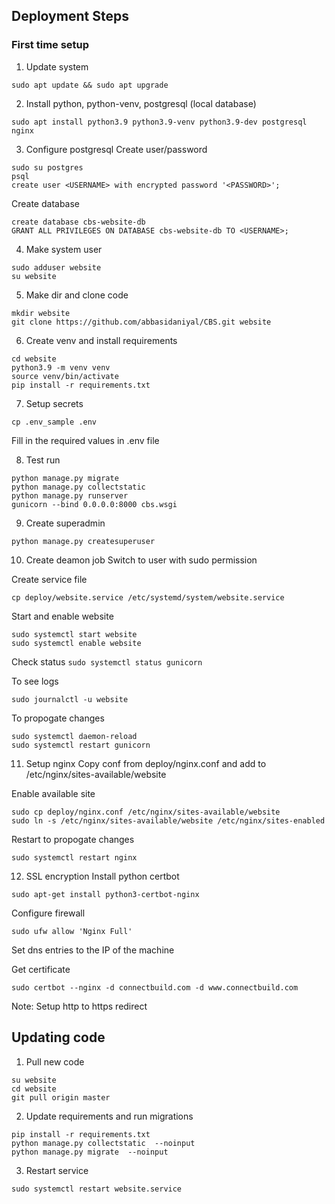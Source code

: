 ## Deployment Steps

### First time setup

1. Update system
```
sudo apt update && sudo apt upgrade
```

2. Install python, python-venv, postgresql (local database)
```
sudo apt install python3.9 python3.9-venv python3.9-dev postgresql nginx
```

3. Configure postgresql
Create user/password
```
sudo su postgres
psql
create user <USERNAME> with encrypted password '<PASSWORD>';
```

Create database
```
create database cbs-website-db
GRANT ALL PRIVILEGES ON DATABASE cbs-website-db TO <USERNAME>;
```

4. Make system user
```
sudo adduser website
su website
```

5. Make dir and clone code
```
mkdir website
git clone https://github.com/abbasidaniyal/CBS.git website
```

6. Create venv and install requirements
```
cd website
python3.9 -m venv venv
source venv/bin/activate
pip install -r requirements.txt
```

7. Setup secrets
```
cp .env_sample .env
```

Fill in the required values in .env file


8. Test run
```
python manage.py migrate
python manage.py collectstatic
python manage.py runserver
gunicorn --bind 0.0.0.0:8000 cbs.wsgi
```

9. Create superadmin
```
python manage.py createsuperuser
```

10. Create deamon job
Switch to user with sudo permission

Create service file
```
cp deploy/website.service /etc/systemd/system/website.service

```
Start and enable website
```
sudo systemctl start website
sudo systemctl enable website
```

Check status
```sudo systemctl status gunicorn```

To see logs
```
sudo journalctl -u website
```

To propogate changes
```
sudo systemctl daemon-reload
sudo systemctl restart gunicorn
```

11. Setup nginx
Copy conf from deploy/nginx.conf and add to /etc/nginx/sites-available/website

Enable available site
```
sudo cp deploy/nginx.conf /etc/nginx/sites-available/website
sudo ln -s /etc/nginx/sites-available/website /etc/nginx/sites-enabled
```

Restart to propogate changes
```
sudo systemctl restart nginx
```

12. SSL encryption
Install python certbot
```
sudo apt-get install python3-certbot-nginx
```

Configure firewall
```
sudo ufw allow 'Nginx Full'
```

Set dns entries to the IP of the machine

Get certificate

```
sudo certbot --nginx -d connectbuild.com -d www.connectbuild.com
```
Note: Setup http to https redirect


## Updating code

1. Pull new code
```
su website
cd website
git pull origin master
```

2. Update requirements and run migrations 
```
pip install -r requirements.txt
python manage.py collectstatic  --noinput
python manage.py migrate  --noinput
```

3. Restart service 
```
sudo systemctl restart website.service
```